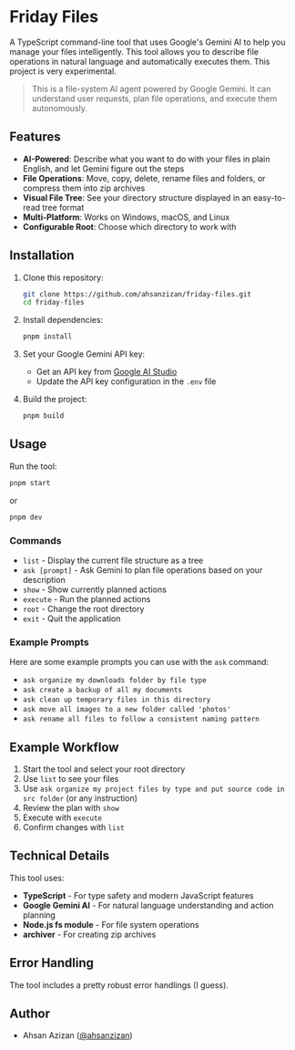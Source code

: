 # Friday Files

A TypeScript command-line tool that uses Google's Gemini AI to help you manage your files intelligently. This tool allows you to describe file operations in natural language and automatically executes them. This project is very experimental.

> This is a file-system AI agent powered by Google Gemini. It can understand user requests, plan file operations, and execute them autonomously.

## Features

- **AI-Powered**: Describe what you want to do with your files in plain English, and let Gemini figure out the steps
- **File Operations**: Move, copy, delete, rename files and folders, or compress them into zip archives
- **Visual File Tree**: See your directory structure displayed in an easy-to-read tree format
- **Multi-Platform**: Works on Windows, macOS, and Linux
- **Configurable Root**: Choose which directory to work with

## Installation

1. Clone this repository:

   ```bash
   git clone https://github.com/ahsanzizan/friday-files.git
   cd friday-files
   ```

2. Install dependencies:

   ```bash
   pnpm install
   ```

3. Set your Google Gemini API key:

   - Get an API key from [Google AI Studio](https://makersuite.google.com/app/apikey)
   - Update the API key configuration in the `.env` file

4. Build the project:
   ```bash
   pnpm build
   ```

## Usage

Run the tool:

```bash
pnpm start
```

or

```bash
pnpm dev
```

### Commands

- `list` - Display the current file structure as a tree
- `ask [prompt]` - Ask Gemini to plan file operations based on your description
- `show` - Show currently planned actions
- `execute` - Run the planned actions
- `root` - Change the root directory
- `exit` - Quit the application

### Example Prompts

Here are some example prompts you can use with the `ask` command:

- `ask organize my downloads folder by file type`
- `ask create a backup of all my documents`
- `ask clean up temporary files in this directory`
- `ask move all images to a new folder called 'photos'`
- `ask rename all files to follow a consistent naming pattern`

## Example Workflow

1. Start the tool and select your root directory
2. Use `list` to see your files
3. Use `ask organize my project files by type and put source code in src folder` (or any instruction)
4. Review the plan with `show`
5. Execute with `execute`
6. Confirm changes with `list`

## Technical Details

This tool uses:

- **TypeScript** - For type safety and modern JavaScript features
- **Google Gemini AI** - For natural language understanding and action planning
- **Node.js fs module** - For file system operations
- **archiver** - For creating zip archives

## Error Handling

The tool includes a pretty robust error handlings (I guess).

## Author

- Ahsan Azizan ([@ahsanzizan](https://github.com/ahsanzizan))
